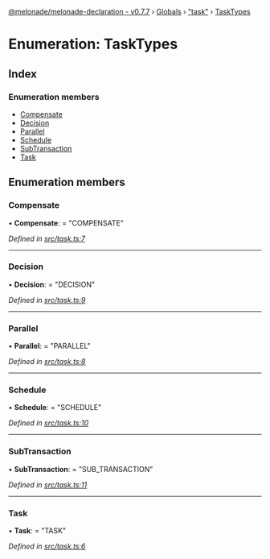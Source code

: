 [@melonade/melonade-declaration - v0.7.7](../README.md) › [Globals](../globals.md) › ["task"](../modules/_task_.md) › [TaskTypes](_task_.tasktypes.md)

# Enumeration: TaskTypes

## Index

### Enumeration members

* [Compensate](_task_.tasktypes.md#compensate)
* [Decision](_task_.tasktypes.md#decision)
* [Parallel](_task_.tasktypes.md#parallel)
* [Schedule](_task_.tasktypes.md#schedule)
* [SubTransaction](_task_.tasktypes.md#subtransaction)
* [Task](_task_.tasktypes.md#task)

## Enumeration members

###  Compensate

• **Compensate**: = "COMPENSATE"

*Defined in [src/task.ts:7](https://github.com/devit-tel/melonade-declaration/blob/3e3ea40/src/task.ts#L7)*

___

###  Decision

• **Decision**: = "DECISION"

*Defined in [src/task.ts:9](https://github.com/devit-tel/melonade-declaration/blob/3e3ea40/src/task.ts#L9)*

___

###  Parallel

• **Parallel**: = "PARALLEL"

*Defined in [src/task.ts:8](https://github.com/devit-tel/melonade-declaration/blob/3e3ea40/src/task.ts#L8)*

___

###  Schedule

• **Schedule**: = "SCHEDULE"

*Defined in [src/task.ts:10](https://github.com/devit-tel/melonade-declaration/blob/3e3ea40/src/task.ts#L10)*

___

###  SubTransaction

• **SubTransaction**: = "SUB_TRANSACTION"

*Defined in [src/task.ts:11](https://github.com/devit-tel/melonade-declaration/blob/3e3ea40/src/task.ts#L11)*

___

###  Task

• **Task**: = "TASK"

*Defined in [src/task.ts:6](https://github.com/devit-tel/melonade-declaration/blob/3e3ea40/src/task.ts#L6)*
